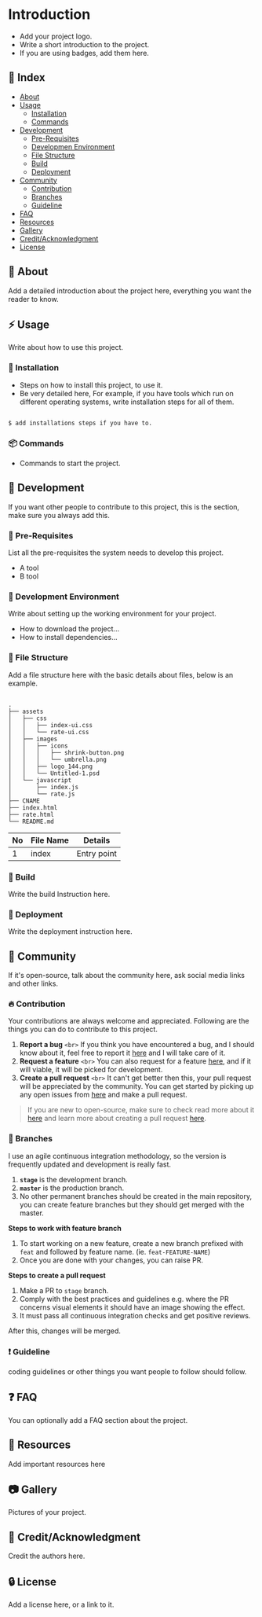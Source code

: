 # Introduction

- Add your project logo.
- Write a short introduction to the project.
- If you are using badges, add them here.

## 📒 Index

- [About](#beginner-about)
- [Usage](#zap-usage)
  - [Installation](#electric_plug-installation)
  - [Commands](#package-commands)
- [Development](#wrench-development)
  - [Pre-Requisites](#notebook-pre-requisites)
  - [Developmen Environment](#nut_and_bolt-development-environment)
  - [File Structure](#file_folder-file-structure)
  - [Build](#hammer-build)
  - [Deployment](#rocket-deployment)
- [Community](#cherry_blossom-community)
  - [Contribution](#fire-contribution)
  - [Branches](#cactus-branches)
  - [Guideline](#exclamation-guideline)
- [FAQ](#question-faq)
- [Resources](#page_facing_up-resources)
- [Gallery](#camera-gallery)
- [Credit/Acknowledgment](#star2-creditacknowledgment)
- [License](#lock-license)

## 🔰 About

Add a detailed introduction about the project here, everything you want the reader to know.

## ⚡️ Usage

Write about how to use this project.

### 🔌 Installation

- Steps on how to install this project, to use it.
- Be very detailed here, For example, if you have tools which run on different operating systems, write installation steps for all of them.

```

$ add installations steps if you have to.

```

### 📦 Commands

- Commands to start the project.

## 🔧 Development

If you want other people to contribute to this project, this is the section, make sure you always add this.

### 📓 Pre-Requisites

List all the pre-requisites the system needs to develop this project.

- A tool
- B tool

### 🔩 Development Environment

Write about setting up the working environment for your project.

- How to download the project...
- How to install dependencies...

### 📁 File Structure

Add a file structure here with the basic details about files, below is an example.

```

.
├── assets
│   ├── css
│   │   ├── index-ui.css
│   │   └── rate-ui.css
│   ├── images
│   │   ├── icons
│   │   │   ├── shrink-button.png
│   │   │   └── umbrella.png
│   │   ├── logo_144.png
│   │   └── Untitled-1.psd
│   └── javascript
│       ├── index.js
│       └── rate.js
├── CNAME
├── index.html
├── rate.html
└── README.md

```

| No | File Name | Details     |
| -- | --------- | ----------- |
| 1  | index     | Entry point |

### 🔨 Build

Write the build Instruction here.

### 🚀 Deployment

Write the deployment instruction here.

## 🌸 Community

If it's open-source, talk about the community here, ask social media links and other links.

### 🔥 Contribution

 Your contributions are always welcome and appreciated. Following are the things you can do to contribute to this project.

1. **Report a bug** `<br>`
   If you think you have encountered a bug, and I should know about it, feel free to report it [here]() and I will take care of it.
2. **Request a feature** `<br>`
   You can also request for a feature [here](), and if it will viable, it will be picked for development.
3. **Create a pull request** `<br>`
   It can't get better then this, your pull request will be appreciated by the community. You can get started by picking up any open issues from [here]() and make a pull request.

> If you are new to open-source, make sure to check read more about it [here](https://www.digitalocean.com/community/tutorial_series/an-introduction-to-open-source) and learn more about creating a pull request [here](https://www.digitalocean.com/community/tutorials/how-to-create-a-pull-request-on-github).

### 🌵 Branches

 I use an agile continuous integration methodology, so the version is frequently updated and development is really fast.

1. **`stage`** is the development branch.
2. **`master`** is the production branch.
3. No other permanent branches should be created in the main repository, you can create feature branches but they should get merged with the master.

**Steps to work with feature branch**

1. To start working on a new feature, create a new branch prefixed with `feat` and followed by feature name. (ie. `feat-FEATURE-NAME`)
2. Once you are done with your changes, you can raise PR.

**Steps to create a pull request**

1. Make a PR to `stage` branch.
2. Comply with the best practices and guidelines e.g. where the PR concerns visual elements it should have an image showing the effect.
3. It must pass all continuous integration checks and get positive reviews.

After this, changes will be merged.

### ❗️ Guideline

coding guidelines or other things you want people to follow should follow.

## ❓ FAQ

You can optionally add a FAQ section about the project.

## 📄 Resources

Add important resources here

## 📷 Gallery

Pictures of your project.

## 🌟 Credit/Acknowledgment

Credit the authors here.

## 🔒 License

Add a license here, or a link to it.
